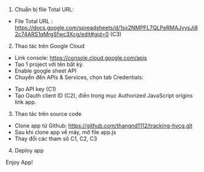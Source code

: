 1. Chuẩn bị file Total URL:
- File Total URL : https://docs.google.com/spreadsheets/d/1sx2NMPFL7QLPeRMAJvysJj82c74ARS1qMrgSfwc3Xcg/edit#gid=0 (C3)
 
2. Thao tác trên Google Cloud
- Link console: https://console.cloud.google.com/apis
- Tạo 1 project với tên bất kỳ.
- Enable google sheet API
- Chuyển đến APIs & Services, chọn tab Credentials:
+ Tạo API key (C1)
+ Tạo Oauth client ID (C2), điền trong mục Authorized JavaScript origins link app.

3. Thao tác trên source code 
- Clone app từ Github: https://github.com/thangnd1112/tracking-hvcg.git
- Sau khi clone app về máy, mở file app.js
- Thay đổi các tham số C1, C2, C3

4. Deploy app

Enjoy App!

